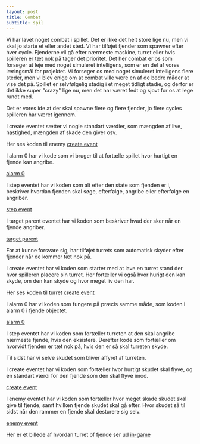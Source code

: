 ```yaml
---
layout: post
title: Combat
subtitle: spil
---
```


Vi har lavet noget combat i spillet. Det er ikke det helt store lige nu, men vi skal jo starte et eller andet sted. Vi har tilføjet fjender
som spawner efter hver cycle. Fjenderne vil gå efter nærmeste maskine, turret eller hvis spilleren er tæt nok på tager det prioritet. 
Det her combat er os som forsøger at leje med noget simuleret intelligens, som er en del af vores læringsmål for projektet. Vi forsøger os
med noget simuleret intelligens flere steder, men vi blev enige om at combat ville være en af de bedre måder at vise det på. Spillet er
selvfølgelig stadig i et meget tidligt stadie, og derfor er det ikke super "crazy" lige nu, men det har været fedt og sjovt for os at lege
rundt med.

Det er vores ide at der skal spawne flere og flere fjender, jo flere cycles spilleren har været igennem.


I create eventet sætter vi nogle standart værdier, som mængden af live, hastighed, mængden af skade den giver osv.

Her ses koden til enemy [create event](https://drive.google.com/file/d/1rAlkg11diq5pY9S6guHPxP_9oWOhrkNK/view?usp=sharing)

I alarm 0 har vi kode som vi bruger til at fortælle spillet hvor hurtigt en fjende kan angribe.

[alarm 0](https://drive.google.com/file/d/1ck5EFvGjX200OZlblWMTGfl63Z8EnBJX/view?usp=sharing)

I step eventet har vi koden som alt efter den state som fjenden er i, beskriver hvordan fjenden skal søge, efterfølge, angribe eller 
efterfølge en angriber.

[step event](https://drive.google.com/file/d/1GJweZKJSzuVg3_9XL6V8XnfzmiXskcfE/view?usp=sharing)

I target parent eventet har vi koden som beskriver hvad der sker når en fjende angriber.

[target parent](https://drive.google.com/file/d/1aA97_nqCeLrIKNjJo_tsFQTfrtSaqp-5/view?usp=sharing)


For at kunne forsvare sig, har tilføjet turrets som automatisk skyder efter fjender når de kommer tæt nok på.

I create eventet har vi koden som starter med at lave en turret stand der hvor spilleren placere sin turret. Her fortæller vi også hvor
hurigt den kan skyde, om den kan skyde og hvor meget liv den har.

Her ses koden til turret [create event](https://drive.google.com/file/d/1uMfePtIjk2FaVsklOkgwvVYRwcQtbwbi/view?usp=sharing)

I alarm 0 har vi koden som fungere på præcis samme måde, som koden i alarm 0 i fjende objectet.

[alarm 0](https://drive.google.com/file/d/1U50xLNdi_gaVrfIx4V1l9BFFBLefNomy/view?usp=sharing)

I step eventet har vi koden som fortæller turreten at den skal angribe nærmeste fjende, hvis den eksistere. Derefter kode som fortæller 
om hvorvidt fjenden er tæt nok på, hvis den er så skal turreten skyde.


Til sidst har vi selve skudet som bliver affyret af turreten.

I create eventet har vi koden som fortæller hvor hurtigt skudet skal flyve, og en standart værdi for den fjende som den skal flyve imod.

[create event](https://drive.google.com/file/d/1rvzYSBDmIMjy3LKTf80NHFbs3bKMQbwZ/view?usp=sharing)

I enemy eventet har vi koden som fortæller hvor meget skade skudet skal give til fjende, samt hvilken fjende skudet skal gå efter. Hvor
skudet så til sidst når den rammer en fjende skal desturere sig selv.

[enemy event](https://drive.google.com/file/d/16sZStqOilJECFcD23Uqzv9309LV67tcn/view?usp=sharing)


Her er et billede af hvordan turret of fjende ser ud [in-game](https://drive.google.com/file/d/1FVRV17VBbsAZpBgmoOgONuCladhX5Igj/view?usp=sharing)

